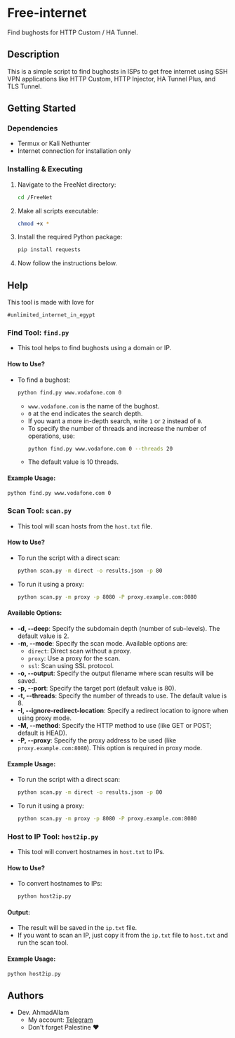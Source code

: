 # Free-internet

Find bughosts for HTTP Custom / HA Tunnel.

## Description

This is a simple script to find bughosts in ISPs to get free internet using SSH VPN applications like HTTP Custom, HTTP Injector, HA Tunnel Plus, and TLS Tunnel.

## Getting Started

### Dependencies

* Termux or Kali Nethunter
* Internet connection for installation only

### Installing & Executing

1. Navigate to the FreeNet directory:
   ```bash
   cd /FreeNet
   ```

2. Make all scripts executable:
   ```bash
   chmod +x *
   ```

3. Install the required Python package:
   ```bash
   pip install requests
   ```

4. Now follow the instructions below.

## Help

This tool is made with love for

```
#unlimited_internet_in_egypt
```

### **Find Tool: `find.py`**

* This tool helps to find bughosts using a domain or IP.

#### How to Use?
- To find a bughost:
  ```bash
  python find.py www.vodafone.com 0
  ```
  - `www.vodafone.com` is the name of the bughost.
  - `0` at the end indicates the search depth. 
  - If you want a more in-depth search, write `1` or `2` instead of `0`.
  - To specify the number of threads and increase the number of operations, use:
    ```bash
    python find.py www.vodafone.com 0 --threads 20
    ```
  - The default value is 10 threads.

#### Example Usage:
```bash
python find.py www.vodafone.com 0
```

### **Scan Tool: `scan.py`**

* This tool will scan hosts from the `host.txt` file.

#### How to Use?
- To run the script with a direct scan:
  ```bash
  python scan.py -m direct -o results.json -p 80
  ```
- To run it using a proxy:
  ```bash
  python scan.py -m proxy -p 8080 -P proxy.example.com:8080
  ```

#### Available Options:
- **-d, --deep**: Specify the subdomain depth (number of sub-levels). The default value is 2.
- **-m, --mode**: Specify the scan mode. Available options are:
  - `direct`: Direct scan without a proxy.
  - `proxy`: Use a proxy for the scan.
  - `ssl`: Scan using SSL protocol.
- **-o, --output**: Specify the output filename where scan results will be saved.
- **-p, --port**: Specify the target port (default value is 80).
- **-t, --threads**: Specify the number of threads to use. The default value is 8.
- **-I, --ignore-redirect-location**: Specify a redirect location to ignore when using proxy mode.
- **-M, --method**: Specify the HTTP method to use (like GET or POST; default is HEAD).
- **-P, --proxy**: Specify the proxy address to be used (like `proxy.example.com:8080`). This option is required in proxy mode.

#### Example Usage:
- To run the script with a direct scan:
  ```bash
  python scan.py -m direct -o results.json -p 80
  ```
- To run it using a proxy:
  ```bash
  python scan.py -m proxy -p 8080 -P proxy.example.com:8080
  ```

### **Host to IP Tool: `host2ip.py`**

* This tool will convert hostnames in `host.txt` to IPs.

#### How to Use?
- To convert hostnames to IPs:
  ```bash
  python host2ip.py
  ```

#### Output:
- The result will be saved in the `ip.txt` file.
- If you want to scan an IP, just copy it from the `ip.txt` file to `host.txt` and run the scan tool.

#### Example Usage:
```bash
python host2ip.py
```

## Authors

* Dev. AhmadAllam
  * My account: [Telegram](https://t.me/echo_Allam)
  * Don't forget Palestine ❤️